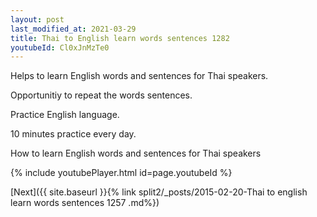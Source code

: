 ```yaml
---
layout: post
last_modified_at: 2021-03-29
title: Thai to English learn words sentences 1282 
youtubeId: Cl0xJnMzTe0
---
```

 
 
Helps to learn English words and sentences for Thai speakers.

Opportunitiy to repeat the words sentences. 

Practice English language. 
 
10 minutes practice every day. 
 
How to learn English words and sentences for Thai speakers 
 
{% include youtubePlayer.html id=page.youtubeId %}
 
 
[Next]({{ site.baseurl }}{% link  split2/_posts/2015-02-20-Thai to english learn words sentences 1257 .md%})
 
